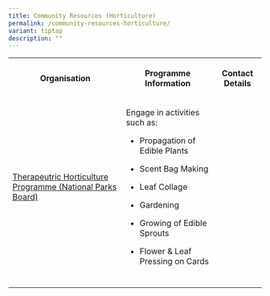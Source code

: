 ```yaml
---
title: Community Resources (Horticulture)
permalink: /community-resources-horticulture/
variant: tiptap
description: ""
---
```

<table style="minWidth: 75px">
<colgroup>
<col>
<col>
<col>
</colgroup>
<tbody>
<tr>
<th rowspan="1" colspan="1">
<p>Organisation</p>
</th>
<th rowspan="1" colspan="1">
<p>Programme Information</p>
</th>
<th rowspan="1" colspan="1">
<p>Contact Details</p>
</th>
</tr>
<tr>
<td rowspan="1" colspan="1">
<p><a href="https://www.nparks.gov.sg/gardens-parks-andnature/therapeutic-gardens/therapeutic-horticultureprogrammes" rel="noopener nofollow" target="_blank">Therapeutric Horticulture Programme (National Parks Board)</a>
</p>
</td>
<td rowspan="1" colspan="1">
<p>Engage in activities such as:</p>
<ul data-tight="true" class="tight">
<li>
<p>Propagation of Edible Plants</p>
</li>
<li>
<p>Scent Bag Making</p>
</li>
<li>
<p>Leaf Collage</p>
</li>
<li>
<p>Gardening</p>
</li>
<li>
<p>Growing of Edible Sprouts</p>
</li>
<li>
<p>Flower &amp; Leaf Pressing on Cards</p>
</li>
</ul>
</td>
<td rowspan="1" colspan="1">
<p></p>
</td>
</tr>
<tr>
<td rowspan="1" colspan="1">
<p></p>
</td>
<td rowspan="1" colspan="1">
<p></p>
</td>
<td rowspan="1" colspan="1">
<p></p>
</td>
</tr>
</tbody>
</table>
<p></p>
